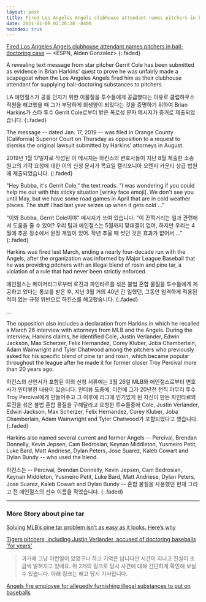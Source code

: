 ```yaml
---
layout: post
title: Fired Los Angeles Angels clubhouse attendant names pitchers in ball-doctoring case
date: 2021-01-09 02:26:28 -0400
noindex: true
---
```


[Fired Los Angeles Angels clubhouse attendant names pitchers in ball-doctoring case](https://www.espn.com/mlb/story/_/id/30671790/fired-los-angeles-angels-clubhouse-attendant-names-pitchers-ball-doctoring-case) &mdash; <ESPN, Alden Gonzalez>
{:.faded}

A revealing text message from star pitcher Gerrit Cole has been submitted as evidence in Brian Harkins' quest to prove he was unfairly made a scapegoat when the Los Angeles Angels fired him as their clubhouse attendant for supplying ball-doctoring substances to pitchers.

LA 에인절스가 공을 던지기 위한 이물질을 투수들에게 공급했다는 이유로 클럽하우스 직원을 해고했을 때 그가 부당하게 희생양이 되었다는 것을 증명하기 위하여 Brian Harkins가 스타 투수 Gerrit Cole로부터 받은 폭로성 문자 메시지가 증거로 제출되었습니다.
{:.faded}

The message -- dated Jan. 17, 2019 -- was filed in Orange County (California) Superior Court on Thursday as opposition to a request to dismiss the original lawsuit submitted by Harkins' attorneys in August.

2019년 1월 17일자로 작성된 이 메시지는 하킨스의 변호사들이 지난 8월 제출한 소송 원고의 기각 요청에 대한 이의 신청 문서가 목요일 캘리포니아 오렌지 카운티 상급 법원에 제출되었습니다.
{:.faded}

"Hey Bubba, it's Gerrit Cole," the text reads. "I was wondering if you could help me out with this sticky situation [winky face emoji]. We don't see you until May, but we have some road games in April that are in cold weather places. The stuff I had last year seizes up when it gets cold ..."

"이봐 Bubba, Gerrit Cole이야" 메시지가 쓰여 있습니다. "이 끈적거리는 일과 관련해서 도움을 줄 수 있어? 우리 팀과 에인절스는 5월까지 맞대결이 없어, 하지만 우리는 4월에 추운 장소에서 원정 게임이 있어. 작년 추울 때 썻던 것은 효과가 없어서 ..."
{:.faded}

Harkins was fired last March, ending a nearly four-decade run with the Angels, after the organization was informed by Major League Baseball that he was providing pitchers with an illegal blend of rosin and pine tar, a violation of a rule that had never been strictly enforced.

에인절스는 메이저리그로부터 로진과 파인타르를 섞은 불법 혼합 물질을 투수들에게 제공하고 있다는 통보를 받은 후, 지난 3월 거의 40년 간 일했던, 그동안 엄격하게 적용된 적이 없는 규정 위반으로 하킨스를 해고했습니다.
{:.faded}

...

The opposition also includes a declaration from Harkins in which he recalled a March 26 interview with attorneys from MLB and the Angels. During the interview, Harkins claims, he identified Cole, Justin Verlander, Edwin Jackson, Max Scherzer, Felix Hernandez, Corey Kluber, Joba Chamberlain, Adam Wainwright and Tyler Chatwood among the pitchers who previously asked for his specific blend of pine tar and rosin, which became popular throughout the league after he made it for former closer Troy Percival more than 20 years ago.

하킨스의 선언서가 포함된 이의 신청 서류에는 3월 26일 MLB와 에인절스로부터 변호사가 인터뷰한 내용이 있습니다. 인터뷰 도중에, 이전에 그가 20년전 전직 마무리 투수 Troy Percival에게 만들어주고 그 이후에 리그에 인기있게 된 자신이 만든 파인타르와 로진을 섞은 불법 혼합 물질을 구해달라고 요청한 투수들중에 Cole, Justin Verlander, Edwin Jackson, Max Scherzer, Felix Hernandez, Corey Kluber, Joba Chamberlain, Adam Wainwright and Tyler Chatwood가 포함되었다고 했습니다.
{:.faded}

Harkins also named several current and former Angels -- Percival, Brendan Donnelly, Kevin Jepsen, Cam Bedrosian, Keynan Middleton, Yusmeiro Petit, Luke Bard, Matt Andriese, Dylan Peters, Jose Suarez, Kaleb Cowart and Dylan Bundy -- who used the blend.

하킨스는 -- Percival, Brendan Donnelly, Kevin Jepsen, Cam Bedrosian, Keynan Middleton, Yusmeiro Petit, Luke Bard, Matt Andriese, Dylan Peters, Jose Suarez, Kaleb Cowart and Dylan Bundy -- 혼합 물질을 사용했던 현재 그리고 전 에인절스의 선수 이름을 적었습니다.
{:.faded}

---

### More Story about pine tar

[Solving MLB’s pine tar problem isn’t as easy as it looks. Here’s why](https://numberblackh.github.io/story/2021-01-13-Solving-MLB-s-pine-tar-problem-isn-t-as-easy-as-it-looks.-Here-s-why/)

[Tigers pitchers, including Justin Verlander, accused of doctoring baseballs 'for years'](https://numberblackh.github.io/story/2021-01-13-Tigers-pitchers,-including-Justin-Verlander,-accused-of-doctoring-baseballs-'for-years'/)

> 과거에 그냥 이런일이 있었구나 하고 기억은 납니다만 시간이 지나고 진실이 조금씩 밝혀지고 있네요. 위 2개의 링크로 당시 사건에 대해 간단하게 확인해 보실 수 있습니다. 아래 링크는 해고 당시 기사입니다.

[Angels fire employee for allegedly furnishing illegal substances to put on baseballs](https://www.latimes.com/sports/angels/story/2020-03-05/angels-fire-clubhouse-attendant-brian-harkin-furnishing-illegal-substances-baseballs)

